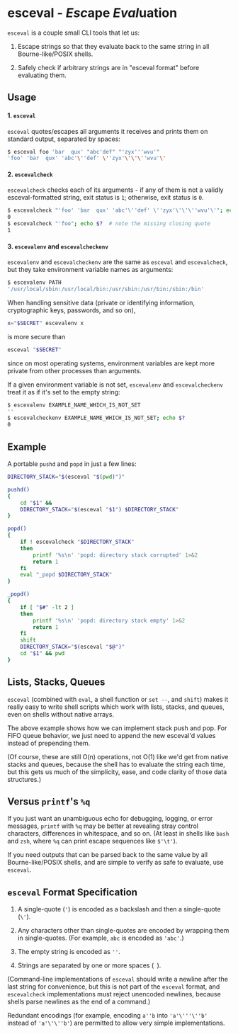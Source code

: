 # esceval - *Esc*ape *Eval*uation

`esceval` is a couple small CLI tools that let us:

1. Escape strings so that they evaluate back to the
   same string in all Bourne-like/POSIX shells.

2. Safely check if arbitrary strings are in
   "esceval format" before evaluating them.


## Usage

#### 1. `esceval`

`esceval` quotes/escapes all arguments it receives and
prints them on standard output, separated by spaces:

```sh
$ esceval foo 'bar  qux' "abc'def" "'zyx'''wvu'"
'foo' 'bar  qux' 'abc'\''def' \''zyx'\'\'\''wvu'\'
```

#### 2. `escevalcheck`

`escevalcheck` checks each of its arguments - if any
of them is not a validly esceval-formatted string,
exit status is `1`; otherwise, exit status is `0`.

```sh
$ escevalcheck "'foo' 'bar  qux' 'abc'\''def' \''zyx'\'\'\''wvu'\'"; echo $?
0
$ escevalcheck "'foo"; echo $?  # note the missing closing quote
1
```

#### 3. `escevalenv` and `escevalcheckenv`

`escevalenv` and `escevalcheckenv` are the same
as `esceval` and `escevalcheck`, but they take
environment variable names as arguments:

```sh
$ escevalenv PATH
'/usr/local/sbin:/usr/local/bin:/usr/sbin:/usr/bin:/sbin:/bin'
```

When handling sensitive data (private or identifying
information, cryptographic keys, passwords, and so on),

```sh
x="$SECRET" escevalenv x
```

is more secure than

```sh
esceval "$SECRET"
```

since on most operating systems, environment variables are
kept more private from other processes than arguments.

If a given environment variable is not set, `escevalenv` and
`escevalcheckenv` treat it as if it's set to the empty string:

```sh
$ escevalenv EXAMPLE_NAME_WHICH_IS_NOT_SET
''
$ escevalcheckenv EXAMPLE_NAME_WHICH_IS_NOT_SET; echo $?
0
```


## Example

A portable `pushd` and `popd` in just a few lines:

```sh
DIRECTORY_STACK="$(esceval "$(pwd)")"

pushd()
{
    cd "$1" &&
    DIRECTORY_STACK="$(esceval "$1") $DIRECTORY_STACK"
}

popd()
{
    if ! escevalcheck "$DIRECTORY_STACK"
    then
        printf '%s\n' 'popd: directory stack corrupted' 1>&2
        return 1
    fi
    eval "_popd $DIRECTORY_STACK"
}

_popd()
{
    if [ "$#" -lt 2 ]
    then
        printf '%s\n' 'popd: directory stack empty' 1>&2
        return 1
    fi
    shift
    DIRECTORY_STACK="$(esceval "$@")"
    cd "$1" && pwd
}
```


## Lists, Stacks, Queues

`esceval` (combined with `eval`, a shell function or
`set --`, and `shift`) makes it really easy to write
shell scripts which work with lists, stacks, and queues,
even on shells without native arrays.

The above example shows how we can implement stack
push and pop. For FIFO queue behavior, we just
need to append the new esceval'd values instead of
prepending them.

(Of course, these are still O(n) operations, not
O(1) like we'd get from native stacks and queues,
because the shell has to evaluate the string each
time, but this gets us much of the simplicity,
ease, and code clarity of those data structures.)


## Versus `printf`'s `%q`

If you just want an unambiguous echo for debugging,
logging, or error messages, `printf` with `%q` may
be better at revealing stray control characters,
differences in whitespace, and so on. (At least in
shells like `bash` and `zsh`, where `%q` can print
escape sequences like `$'\t'`).

If you need outputs that can be parsed back to the
same value by all Bourne-like/POSIX shells, and are
simple to verify as safe to evaluate, use `esceval`.


## `esceval` Format Specification

1. A single-quote (`'`) is encoded as a
   backslash and then a single-quote (`\'`).

2. Any characters other than single-quotes are
   encoded by wrapping them in single-quotes.
   (For example, `abc` is encoded as `'abc'`.)

3. The empty string is encoded as `''`.

4. Strings are separated by one or more spaces (` `).
   
(Command-line implementations of `esceval` should
write a newline after the last string for convenience,
but this is not part of the `esceval` format, and
`escevalcheck` implementations must reject unencoded
newlines, because shells parse newlines as the end
of a command.)

Redundant encodings (for example, encoding `a''b`
into `'a'\'''\''b'` instead of `'a'\'\''b'`) are
permitted to allow very simple implementations.
